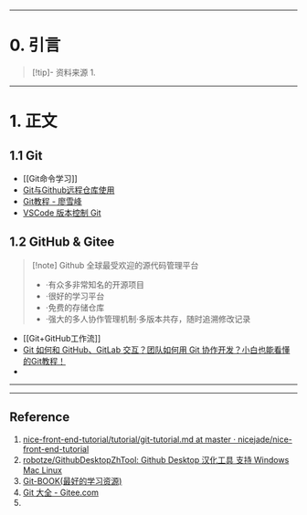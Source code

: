 ```table-of-contents
```
---
# 0. 引言
> [!tip]- 资料来源
> 1. 

----
# 1. 正文
## 1.1 Git 
- [[Git命令学习]]
- [Git与Github远程仓库使用](https://mp.weixin.qq.com/s/u7gn79bhXeAM3F0rXBTlpQ)
- [Git教程 - 廖雪峰](https://liaoxuefeng.com/books/git/introduction/index.html)
- [VSCode 版本控制 Git](https://www.runoob.com/vscode/vscode-source-control.html)

## 1.2 GitHub & Gitee 
> [!note] Github 全球最受欢迎的源代码管理平台
> - ·有众多非常知名的开源项目
> - ·很好的学习平台
> - ·免费的存储仓库
> - ·强大的多人协作管理机制·多版本共存，随时追溯修改记录
- [[Git+GitHub工作流]]
- [Git 如何和 GitHub、GitLab 交互？团队如何用 Git 协作开发？小白也能看懂的Git教程！](https://www.bilibili.com/video/BV1d6XVYqEuy/?spm_id_from=333.1007.tianma.1-3-3.click&vd_source=d1167fc706d8bb4a356a82d19d9d3304)
- 



---
---
## Reference 
1. [nice-front-end-tutorial/tutorial/git-tutorial.md at master · nicejade/nice-front-end-tutorial](https://github.com/nicejade/nice-front-end-tutorial/blob/master/tutorial/git-tutorial.md)
2. [robotze/GithubDesktopZhTool: Github Desktop 汉化工具 支持 Windows Mac Linux](https://github.com/robotze/GithubDesktopZhTool)
3. [Git-BOOK(最好的学习资源)](https://git-scm.com/book/zh/v2)
4. [Git 大全 - Gitee.com](https://gitee.com/all-about-git)
5. 


